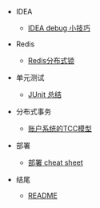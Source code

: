 - IDEA
  - [IDEA debug 小技巧](debugTips.md)

- Redis
  - [Redis分布式锁](Redis分布式锁.md)
  
- 单元测试
  - [JUnit 总结](JUnit单元测试总结.md)

- 分布式事务
  - [账户系统的TCC模型](账户系统的TCC模型.md)

- 部署
  - [部署 cheat sheet](CentOS服务器部署.md)

- 结尾 
  - [README](README.md)

